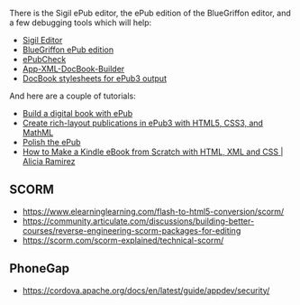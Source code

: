 There is the Sigil ePub editor, the ePub edition of the BlueGriffon editor, and a few debugging tools which will help:

 * [Sigil Editor](https://github.com/Sigil-Ebook/Sigil)
 * [BlueGriffon ePub edition](http://www.bluegriffon-epubedition.com/)
 * [ePubCheck](https://github.com/IDPF/epubcheck)
 * [App-XML-DocBook-Builder](http://search.cpan.org/dist/App-XML-DocBook-Builder/)
 * [DocBook stylesheets for ePub3 output](http://sourceforge.net/projects/docbook/files/epub3/)

And here are a couple of tutorials:

 * [Build a digital book with ePub](http://www.ibm.com/developerworks/xml/tutorials/x-epubtut/)
 * [Create rich-layout publications in ePub3 with HTML5, CSS3, and MathML](http://www.ibm.com/developerworks/web/library/x-richlayoutepub/index.html)
 * [Polish the ePub](http://www.ibm.com/developerworks/opensource/library/x-polishepubs/index.html)
 * [How to Make a Kindle eBook from Scratch with HTML, XML and CSS | Alicia Ramirez](https://www.aliciaramirez.com/2014/05/how-to-make-a-kindle-ebook-from-scratch/)

## SCORM
* https://www.elearninglearning.com/flash-to-html5-conversion/scorm/
* https://community.articulate.com/discussions/building-better-courses/reverse-engineering-scorm-packages-for-editing
* https://scorm.com/scorm-explained/technical-scorm/

## PhoneGap

* https://cordova.apache.org/docs/en/latest/guide/appdev/security/